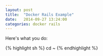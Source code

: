 ```yaml
---
layout: post
title:  "Docker Rails Example"
date:   2014-09-27 13:24:00
categories: docker rails
---
```

Here's what you do:

{% highlight sh %}
cd ~
{% endhighlight %}